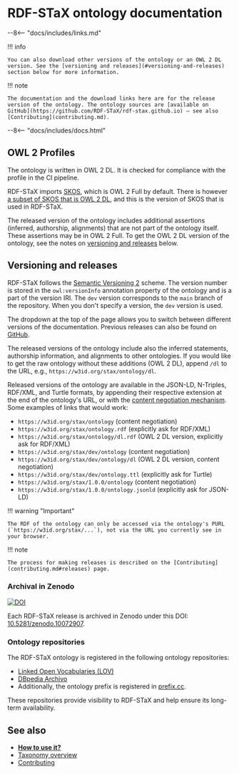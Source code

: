 # RDF-STaX ontology documentation

--8<-- "docs/includes/links.md"

!!! info

    You can also download other versions of the ontology or an OWL 2 DL version. See the [versioning and releases](#versioning-and-releases) section below for more information.

!!! note

    The documentation and the download links here are for the release version of the ontology. The ontology sources are [available on GitHub](https://github.com/RDF-STaX/rdf-stax.github.io) – see also [Contributing](contributing.md).

--8<-- "docs/includes/docs.html"

## OWL 2 Profiles

The ontology is written in OWL 2 DL. It is checked for compliance with the profile in the CI pipeline.

RDF-STaX imports [SKOS](https://www.w3.org/TR/skos-reference/), which is OWL 2 Full by default. There is however [a subset of SKOS that is OWL 2 DL](https://www.w3.org/TR/skos-reference/#rdf-schema-owl-dl), and this is the version of SKOS that is used in RDF-STaX.

The released version of the ontology includes additional assertions (inferred, authorship, alignments) that are not part of the ontology itself. These assertions may be in OWL 2 Full. To get the OWL 2 DL version of the ontology, see the notes on [versioning and releases](#versioning-and-releases) below.

## Versioning and releases

RDF-STaX follows the [Semantic Versioning 2](https://semver.org/) scheme. The version number is stored in the `owl:versionInfo` annotation property of the ontology and is a part of the version IRI. The `dev` version corresponds to the `main` branch of the repository. When you don't specify a version, the `dev` version is used.

The dropdown at the top of the page allows you to switch between different versions of the documentation. Previous releases can also be found on [GitHub](https://github.com/RDF-STaX/rdf-stax.github.io/releases).

The released versions of the ontology include also the inferred statements, authorship information, and alignments to other ontologies. If you would like to get the raw ontology without these additions (OWL 2 DL), append `/dl` to the URL, e.g., `https://w3id.org/stax/ontology/dl`.

Released versions of the ontology are available in the JSON-LD, N-Triples, RDF/XML, and Turtle formats, by appending their respective extension at the end of the ontology's URL, or with the [content negotiation mechanism](https://developer.mozilla.org/en-US/docs/Web/HTTP/Content_negotiation). Some examples of links that would work:

- `https://w3id.org/stax/ontology` (content negotiation)
- `https://w3id.org/stax/ontology.rdf` (explicitly ask for RDF/XML)
- `https://w3id.org/stax/ontology/dl.rdf` (OWL 2 DL version, explicitly ask for RDF/XML)
- `https://w3id.org/stax/dev/ontology` (content negotiation)
- `https://w3id.org/stax/dev/ontology/dl` (OWL 2 DL version, content negotiation)
- `https://w3id.org/stax/dev/ontology.ttl` (explicitly ask for Turtle)
- `https://w3id.org/stax/1.0.0/ontology` (content negotiation)
- `https://w3id.org/stax/1.0.0/ontology.jsonld` (explicitly ask for JSON-LD)

!!! warning "Important"

    The RDF of the ontology can only be accessed via the ontology's PURL (`https://w3id.org/stax/...`), not via the URL you currently see in your browser.

!!! note
    
    The process for making releases is described on the [Contributing](contributing.md#releases) page.

### Archival in Zenodo

[![DOI](https://zenodo.org/badge/DOI/10.5281/zenodo.10072907.svg)](https://zenodo.org/doi/10.5281/zenodo.10072907)

Each RDF-STaX release is archived in Zenodo under this DOI: [10.5281/zenodo.10072907](https://zenodo.org/doi/10.5281/zenodo.10072907).

### Ontology repositories

The RDF-STaX ontology is registered in the following ontology repositories:

- [Linked Open Vocabularies (LOV)](https://lov.linkeddata.es/dataset/lov/vocabs/stax)
- [DBpedia Archivo](https://archivo.dbpedia.org/info?o=https://w3id.org/stax/ontology)
- Additionally, the ontology prefix is registered in [prefix.cc](https://prefix.cc/stax).

These repositories provide visibility to RDF-STaX and help ensure its long-term availability.

## See also

- **[How to use it?](use-it.md)**
- [Taxonomy overview](taxonomy.md)
- [Contributing](contributing.md)
